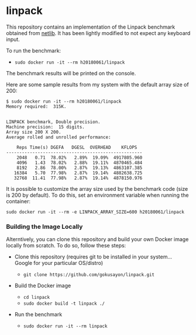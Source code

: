 # linpack

This repository contains an implementation of the Linpack benchmark obtained from [netlib](http://www.netlib.org/benchmark/linpackc.new). It has been lightly modified to not expect any keyboard input.

To run the benchmark:

- `sudo docker run -it --rm h20180061/linpack`

The benchmark results will be printed on the console.

Here are some sample results from my system with the default array size of 200:

```
$ sudo docker run -it --rm h20180061/linpack
Memory required:  315K.


LINPACK benchmark, Double precision.
Machine precision:  15 digits.
Array size 200 X 200.
Average rolled and unrolled performance:

    Reps Time(s) DGEFA   DGESL  OVERHEAD    KFLOPS
----------------------------------------------------
    2048   0.71  78.02%   2.89%  19.09%  4917805.960
    4096   1.43  78.02%   2.88%  19.11%  4870465.484
    8192   2.86  78.00%   2.87%  19.13%  4863107.385
   16384   5.70  77.98%   2.87%  19.14%  4882638.725
   32768  11.41  77.98%   2.87%  19.14%  4878150.976
```

It is possible to customize the array size used by the benchmark code (size is 200 by default). To do this, set an environment variable when running the container:

`sudo docker run -it --rm -e LINPACK_ARRAY_SIZE=600 h20180061/linpack`

### Building the Image Locally

Alterntively, you can clone this repository and build your own Docker image locally from scratch. To do so, follow these steps:

- Clone this repository (requires git to be installed in your system... Google for your particular OS/distro)
  - `git clone https://github.com/gokusayon/linpack.git`

- Build the Docker image
  - `cd linpack`
  - `sudo docker build -t linpack ./`
  
- Run the benchmark
  - `sudo docker run -it --rm linpack`
  
